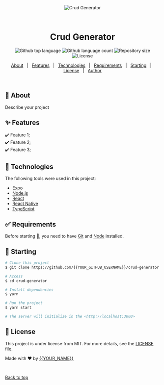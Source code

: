 <div align="center" id="top"> 
  <img src="./.github/app.gif" alt="Crud Generator" />

&#xa0;

  <!-- <a href="https://crudgenerator.netlify.app">Demo</a> -->
</div>

<h1 align="center">Crud Generator</h1>

<p align="center">
  <img alt="Github top language" src="https://img.shields.io/github/languages/top/{{YOUR_GITHUB_USERNAME}}/crud-generator?color=56BEB8">

  <img alt="Github language count" src="https://img.shields.io/github/languages/count/{{YOUR_GITHUB_USERNAME}}/crud-generator?color=56BEB8">

  <img alt="Repository size" src="https://img.shields.io/github/repo-size/{{YOUR_GITHUB_USERNAME}}/crud-generator?color=56BEB8">

  <img alt="License" src="https://img.shields.io/github/license/{{YOUR_GITHUB_USERNAME}}/crud-generator?color=56BEB8">

  <!-- <img alt="Github issues" src="https://img.shields.io/github/issues/{{YOUR_GITHUB_USERNAME}}/crud-generator?color=56BEB8" /> -->

  <!-- <img alt="Github forks" src="https://img.shields.io/github/forks/{{YOUR_GITHUB_USERNAME}}/crud-generator?color=56BEB8" /> -->

  <!-- <img alt="Github stars" src="https://img.shields.io/github/stars/{{YOUR_GITHUB_USERNAME}}/crud-generator?color=56BEB8" /> -->
</p>

<!-- Status -->

<!-- <h4 align="center">
	🚧  Crud Generator 🚀 Under construction...  🚧
</h4>

<hr> -->

<p align="center">
  <a href="#dart-about">About</a> &#xa0; | &#xa0; 
  <a href="#sparkles-features">Features</a> &#xa0; | &#xa0;
  <a href="#rocket-technologies">Technologies</a> &#xa0; | &#xa0;
  <a href="#white_check_mark-requirements">Requirements</a> &#xa0; | &#xa0;
  <a href="#checkered_flag-starting">Starting</a> &#xa0; | &#xa0;
  <a href="#memo-license">License</a> &#xa0; | &#xa0;
  <a href="https://github.com/{{YOUR_GITHUB_USERNAME}}" target="_blank">Author</a>
</p>

<br>

## :dart: About

Describe your project

## :sparkles: Features

:heavy_check_mark: Feature 1;\
:heavy_check_mark: Feature 2;\
:heavy_check_mark: Feature 3;

## :rocket: Technologies

The following tools were used in this project:

- [Expo](https://expo.io/)
- [Node.js](https://nodejs.org/en/)
- [React](https://pt-br.reactjs.org/)
- [React Native](https://reactnative.dev/)
- [TypeScript](https://www.typescriptlang.org/)

## :white_check_mark: Requirements

Before starting :checkered_flag:, you need to have [Git](https://git-scm.com) and [Node](https://nodejs.org/en/) installed.

## :checkered_flag: Starting

```bash
# Clone this project
$ git clone https://github.com/{{YOUR_GITHUB_USERNAME}}/crud-generator

# Access
$ cd crud-generator

# Install dependencies
$ yarn

# Run the project
$ yarn start

# The server will initialize in the <http://localhost:3000>
```

## :memo: License

This project is under license from MIT. For more details, see the [LICENSE](LICENSE.md) file.

Made with :heart: by <a href="https://github.com/{{YOUR_GITHUB_USERNAME}}" target="_blank">{{YOUR_NAME}}</a>

&#xa0;

<a href="#top">Back to top</a>
